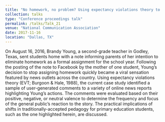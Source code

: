 ```yaml
---
title: "No homework, no problem? Using expectancy violations theory to understand internet reactions to the elimination of homework at a Texas elementary school"
collection: talks
type: "Conference proceedings talk"
permalink: /talks/Talk_21
venue: "National Communication Association"
date: 2017-11-16
location: "Dallas, TX"
---
```


On August 16, 2016, Brandy Young, a second-grade teacher in Godley, Texas, sent students home with a note informing parents of her intention to eliminate homework as a formal assignment for the school year. Following the posting of the note to Facebook by the mother of one student, Young’s decision to stop assigning homework quickly became a viral sensation featured by news outlets across the country. Using expectancy violations theory (EVT; Burgoon & Hale, 1988), the current case study identified a sample of user-generated comments to a variety of online news reports highlighting Young’s actions. The comments were evaluated based on their positive, negative, or neutral valence to determine the frequency and focus of the general public’s reaction to the story. The practical implications of shifts in traditionally-accepted pedagogy for primary education students, such as the one highlighted herein, are discussed.